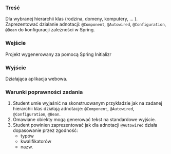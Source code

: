 ### Treść
Dla wybranej hierarchii klas (rodzina, domeny, komputery, ... ). 
Zaprezentować działanie adnotacji: `@Component`, `@Autowired`, `@Configuration`, `@Bean`
do konfiguracji zależności w Spring.

### Wejście
Projekt wygenerowany za pomocą Spring Initializr 

### Wyjście
Działająca aplikacja webowa.

### Warunki poprawności zadania
1. Student umie wyjaśnić na skonstruowanym przykładzie jak na zadanej hierarchii klas działają adnotacje: `@Component`, `@Autowired`, `@Configuration`, `@Bean`. 
2. Omawiane obiekty mogą generować tekst na standardowe wyjście.
3. Student powinien zaprezentować jak dla adnotacji `@Autowired` działa dopasowanie przez zgodność:
	- typów
	- kwalifikatorów 
	- nazw.
